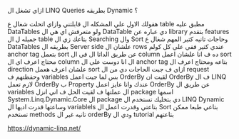 
ازاي تشغل ال LINQ Queries بطريقه Dynamic ؟

هقولك الاول علي المشكله ال قابلتني وازاي اتحلت 
شغال ع table مطبق عليه DataTables ولو متعرفش اي هي ال DataTable دي عباره عن library بتقدم features جميله ل ال table بتاعك زي ال Searching وال Sort وحاجات تانيه كتير المهم شغال ع DataTables بطريقه ال Server side 
علشان ال rows عندي كتير ففي علي كل كولم anchor tag بتعمل sort عن طريق الداتا ال في ال column ده ف انا علشان اعمل sort محتاج اعرف اي ال column ال انا دوست علي ال anchor tag بتاعه ومحتاج اعرف ال direction علشان اعرف هعمل sort ازاي ف جبت الحاجات دي من ال request وحفظتهم ف variables بس لما جيت اعمل OrderBy لقيت ان OrderBy ف ال LINQ لازم تعمل OrderBy ب Property عندك وانا عايز اعمل OrderBy عن طريق ال variables ال عملتها 
ف لقيت الحل ف اني انزل package اسمها System.Linq.Dynamic.Core ال package دي بتخليك تستخدم ال LINQ Dynamic وساعتها قدرت اديها ال variablels بتاعتي وقدرت اعمل ال Sort بتاعي 
طبعا ممكن تستخدم methods تانيه غير ال orderBy ودي ال tutorial بتاعتهم

https://dynamic-linq.net/
